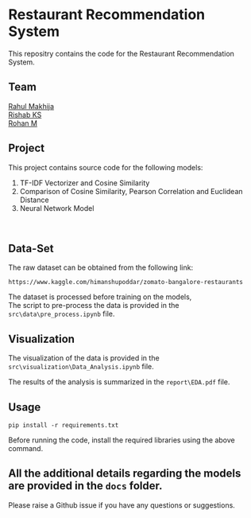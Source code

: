 # Restaurant Recommendation System

This repositry contains the code for the Restaurant Recommendation System.

## Team 

[Rahul Makhija](https://github.com/rahulmakhija30) <br>
[Rishab KS](https://github.com/Rishab2707) <br>
[Rohan M](https://github.com/rohanmrb)

## Project
This project contains source code for the following models:

1. TF-IDF Vectorizer and Cosine Similarity
2. Comparison of Cosine Similarity, Pearson Correlation and Euclidean Distance
3. Neural Network Model
<br>

## Data-Set
The raw dataset can be obtained from the following link:
```
https://www.kaggle.com/himanshupoddar/zomato-bangalore-restaurants
```

The dataset is processed before training on the models,<br> The script to pre-process the data is provided in the ```src\data\pre_process.ipynb``` file.

## Visualization
The visualization of the data is provided in the ```src\visualization\Data_Analysis.ipynb``` file.

The results of the analysis is summarized in the ```report\EDA.pdf``` file.<br>

## Usage
```
pip install -r requirements.txt
```
Before running the code, install the required libraries using the above command.<br>

## All the additional details regarding the models are provided in the ```docs``` folder.

Please raise a Github issue if you have any questions or suggestions.